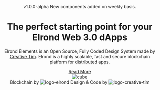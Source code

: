 <header>
  <div class="page-header pt-8">
    <div class="oblique position-absolute top-0 end-0 h-100 d-md-block d-none">
      <div class="oblique-image bg-cover position-absolute fixed-top ms-auto h-100 z-index-0 ms-n12" style="background-image:url('{{root}}assets/img/gradient.svg')"></div>
    </div>
    <div class="container">
      <div class="row text-sm-start text-center">
        <div class="col-lg-6 col-md-7 mt-md-8 mb-lg-10 mb-5 mt-md-0">
          <span class=" text-sm text-white badge badge-primary opacity-7">v1.0.0-alpha</span>
          <span>New components added on weekly basis.</span>
          <h1 class="text-dark display-5 font-weight-black mt-3">The perfect starting point for your Elrond Web 3.0 dApps</h1>
          <p class="text-lg me-sm-5">
            Elrond Elements is an Open Source, Fully Coded Design System made by <a href="https://www.creative-tim.com" target="_blank">Creative Tim</a>. Elrond is a highly scalable, fast and secure blockchain platform for distributed apps.
          </p>
          <a href="#section-designer-creators" class="btn btn-dark mt-4">Read More</a>
        </div>
        <div class="col-lg-6 col-md-5 my-auto position-relative text-center">
          <img src="{{root}}assets/img/cube.png" alt="cube" class="w-md-80 w-60 max-width-500 position-md-absolute ms-md-0 mx-auto end-10 top-0 animation-float mt-lg-2 me-md-n5" />
        </div>
      </div>
    </div>
  </div>
  <div class="container">
    <div class="row">
      <div class="col-md-8 mx-auto text-center font-weight-bold text-dark d-flex align-items-center justify-content-center">
        <span class="pe-2">Blockchain by</span>
        <img src="{{root}}assets/img/logos/logo-elrond.svg" class="me-2 avatar avatar-lg" alt="logo-elrond">
        <span class="border-start border-2 border-dark ps-2">Design & Code by </span>
        <img src="{{root}}assets/img/logos/logo-creative-tim-black.svg" class="avatar avatar-xl ms-2" alt="logo-creative-tim">
      </div>
    </div>
  </div>
</header>
